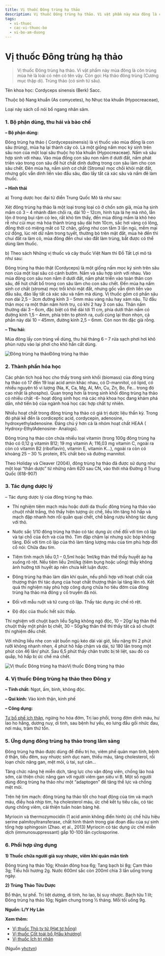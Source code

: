 ```yaml
---
title: Vị thuốc Đông trùng hạ thảo
description: Vị thuốc Đông trùng hạ thảo. Vì vật phẩm này mùa đông là côn trùng mùa hè là loài có nên có tên vậy. Còn gọi- Hạ thảo đông trùng (Cương mục thập di). Trùng thảo (có sinh từ sâu).
tags:
  - vi-thuoc
  - cac-vi-thuoc-bo
  - vi-bo-am-duong
---
```


# Vị thuốc Đông trùng hạ thảo 

> Vị thuốc Đông trùng hạ thảo. Vì vật phẩm này mùa đông là côn trùng mùa hè là loài có nên có tên vậy. Còn gọi: Hạ thảo đông trùng (Cương mục thập di). Trùng thảo (có sinh từ sâu).

Tên khoa học: Cordyceps sinensis (Berk) Sacc.

Thuộc bộ Nang khuẩn (As comycetes), họ Nhục tòa khuẩn (Hypocreaceae),

Loại này sách cổ nói bổ ngang nhân sâm.

### 1. Bộ phận dùng, thu hái và bào chế

**– Bộ phận dùng:** 

Đông trùng hạ thảo ( Cordycepssinensis) là vị thuốc vào mùa đống là con sâu (trùng), mùa hạ lại thành cây cỏ. Là một giống nấm mọc ký sinh trên sâu non của một loại sâu thuộc họ tỏa khuẩn (Hypocreaceae). Nấm và sâu hợp sinh với nhau. Vào mùa đống con sâu non nằm ở dưới đất, nấm phát triên vào trong con sâu để hút chất dinh dưỡng trong con sâu làm cho con sâu chết. Đên mùa hạ, nấm sinh cơ chất (Stroma) mọc chồi khỏi mặt đất, nhưng gốc vẫn dính liền vào đầu sâu, đào lấy tất cả xác sâu và nấm đê làm thuốc.

**– Hình thái**

a) Trong dược học đại từ điển Trung Quốc Mô tả như sau:

Xét đông trùng hạ thảo là một loại trong loại cỏ ở chốn sơn giã, mùa hạ sinh mầm có 3 – 4 nhánh đâm chồi ra, dài 10 – 12cm, hình tựa lá hẹ mà nhỏ, lẫn lộn ở trong bụi rậm cỏ leo, rất khó tìm thấy, đến mùa đông mầm lá khô héo rễ như củi mục mà hóa thành trùng sâu dài hơn 10cm, sắc hơi vàng có lông, đồng thời có miệng mắt có 12 chân, giống như con tằm 3 lần ngủ, mềm mại cử động, lúc rét dữ nằm trong tuyết, thường bò trên mặt đất, mùa hè đến thì chui đất ra làm cỏ, mùa đông đến chui vào đất làm trùng, bắt được có thể dùng làm thuốc.

b) Theo sách Những vị thuốc và cây thuốc Việt Nam thì Đỗ Tất Lợi mô tả như sau:

Đông trùng hạ thảo thật (Cordyceps) là một giống nấm mọc ký sinh trên sâu non của một loại sâu có cánh bướm. Nấm và sâu hợp sinh với nhau. Vào mùa đông con sâu non nằm ở dưới đất, nấm phát triển vào toàn thân con sâu, để hút chất bổ trong con sâu làm cho con sâu chết. Đến mùa hạ nấm sinh cơ chất (stroma) mọc trồi khỏi mặt đất, nhưng gốc vẫn dính liền vào đầu sâu, đào lấy tất cả xác sâu và nấm mà dùng. Vị thuốc gồm có phần sâu non dài 2,5 – 3cm đường kính 3 – 5mm màu vàng nâu hay xám nâu. Từ đầu thân mọc ra một thân nấm hình trụ, có khi 2 hay 3 con sâu. Thân nấm thường dài 3 – 6cm, đặc biệt có thể dài tới 11 cm, phía dưới thân nấm có đường kính 1,5 – 4mm, phía trên to phình ra, cuối cùng lại thon nhọn, cả phần này dài 10 – 45mm, đường kính 2,5 – 6mm. Còn non thì đặc già rỗng.

**– Thu hái:**

Mùa đông lấy con trùng về dùng, thu hái tháng 6 – 7 rửa sạch phơi hơi khô phùn rượu vào lại phơi cho khô hắn cất dùng.

![Đông trùng hạ thảo](/imgs/yhctvn/Dong-trung-ha-thao.jpg)Đông trùng hạ thảo

### 2. Thành phần hóa học

Các phân tích hoá học cho thấy trong sinh khối (biomass) của đông trùng hạ thảo có 17 đến 19 loại acid amin khác nhau, có D-mannitol, có lipid, có nhiều nguyên tố vi lượng (Na, K, Ca, Mg, Al, Mn, Cu, Zn, Bo, Fe… trong đó cao nhất là phospho). Quan trọng hơn là trong sinh khối đông trùng hạ thảo có nhiều chất -6- hoạt động sinh học mà các nhà khoa học đang khám phá dần, nhờ tiến bộ của ngành hoá học các hợp chất tự nhiên. 

Nhiều hoạt chất trong đông trùng hạ thảo có giá trị dược liệu thần kỳ. Trong đó phải kể đến là cordiceptic acid, cordycepin, adenosine, hydroxyethyladenosine. Đáng chú ý hơn cả là nhóm hoạt chất HEAA ( Hydroxy-EthylAdenosine- Analogs). 

Đông trùng hạ thảo còn chứa nhiều loại vitamin (trong 100g đông trùng hạ thảo có 0,12 g vitamin B12; 19 mg vitamin A; 116,03 mg vitamin C, ngoài ra còn có vitamin B2 (riboflavin), vitamin E, vitamin K…), ngoài ra còn có khoảng 25 – 30 % protein, 8% chất béo và đường mannitol. 

Theo Holiday và Cleaver (2004), đông trùng hạ thảo đã được sử dụng như một loại “thần dược” từ những năm 620 sau CN, vào thời nhà Đường ở Trung Quốc (618-907)

### 3. Tác dụng dược lý

– Tác dụng dược lý của đông trùng hạ thảo. 

+ Thí nghiệm tiêm mạch máu hoặc dưới da thuốc đông trùng hạ thảo vào chuột nhắt trắng, thỏ thấy hiện tượng ức chế, liều lớn tăng hô hấp và mạch đập nhanh hơn rồi quằn quại chết, chế bằng rượu không tác dụng với thỏ.

+ Nước sắc 1/10 đông trùng hạ thảo có tác dụng ức chế đối với tim cô lập và tại chỗ của ếch và của thỏ. Tim đập chậm lại nhưng sức bóp không tăng. Đối với tim cô lập của thỏ làm tăng lượng máu của tim phù hợp đời cổ nói: Chữa đau tim.

+ Tiêm tĩnh mạch liều 0,1 – 0,5ml hoặc 1ml/kg thân thể thấy huyết áp hạ xuống rõ rệt. Nếu tiêm liều 2ml/kg (tiêm bụng hoặc uống) thấy không ảnh hưởng tới huyết áp nên chưa kết luận được.

+ Đông trùng hạ thảo làm dãn khí quản, nếu phối hợp với hoạt chất của thượng thận thì tác dụng của hoạt chất thượng thận lại tăng lên rõ. Kết quả thí nghiệm này phù hợp công dụng chữa ho tiêu đờm của đông trùng hạ thảo mà đông y cổ truyền đã nói.

+ Đối với mẫu ruột và tử cung cô lập. Thấy tác dụng ức chế rõ rệt. 

+ Độ độc của thuốc hết sức thấp.

Thí nghiệm với chuột bạch liều 5g/kg không ngộ độc, 10 – 20g/ kg thân thể chuột thấy một phần bị chết, 30 – 50g/kg thân thể thì thấy tất cả số chuột thí nghiệm đều chết.

Với những liều nhẹ con vật buồn ngủ kéo dài vài giờ, liều nặng thì 2 phút rưỡi không nhanh nhẹn, 4 phút hô hấp chậm và dài, từ 180 lần trong một phút còn 46 lần/ phút. Sau 6,5 phút thấy chân trước bị tê liệt, sau đó co quắp, hô hấp bị ức chế mà chết.

![Vị thuốc Đông trùng hạ thảo](/imgs/yhctvn/Vi-thuoc-Dong-trung-ha-thao.jpg)Vị thuốc Đông trùng hạ thảo

### 4. Vị thuốc Đông trùng hạ thảo theo Đông y

**– Tính chất:** Ngọt, ấm, bình, không độc. 

**– Qui kinh:** Vào kinh thận, kinh phế

**– Công dụng:**

[Tư bổ phế ích thận](/yhctvn/dai-cuong-thuoc-bo-dong-y), ngừng ho hóa đờm, Trị lao phổi, trong đờm dính máu, hư lao ho hắng, dương nuy, di tinh, sau bệnh hư yếu, eo lưng đầu gối nhức đau, nơi máu, trăm thứ tổn.

### 5. Ứng dụng đông trùng hạ thảo trong lâm sàng

Đông trùng hạ thảo được dùng để điều trị ho, viêm phế quản mạn tính, bệnh ở thận, tiểu đêm, suy nhược sinh dục nam, thiếu máu, tăng cholesterol, rối loạn chức năng gan, mệt mỏi, ù tai, sụt cân…

Tăng chức năng hệ miễn dịch, tăng lực cho vận động viên, chống lão hoá sớm, cải thiện chức năng gan với người viêm gan siêu vi B. Một số người dùng đông trùng hạ thảo như một “adaptogen” để tăng thể lực và chống mệt mỏi.

Trên hệ tim mạch: đông trùng hạ thảo tốt cho hoạt động của tim và mạch máu, điều hoà nhịp tim, hạ cholesterol máu, ức chế kết tụ tiểu cầu, có tác dụng chống viêm, cải thiện tuần hoàn bàng hệ.

Myriocin và thermozymocidin (1 acid amin không điển hình) ức chế hữu hiệu serine palmitoyltransferase, chất hình thành trong giai đoạn đầu của sự sinh tổng hợp sphingosin (Zhao. et al., 2013) Myriocin có tác dụng ức chế miễn dịch (immunosuppressant) gấp 10-100 lần cyclosporine.

### 6. Phối hợp ứng dụng

**1) Thuốc chữa người già suy nhược, viêm khí quản mãn tính**

Đông trùng hạ thảo 10g; Khoản đông hoa 6g; Tang bạch bì 8g; Cam thảo 3g; Tiểu hồi hương 2g. Nước 600ml sắc còn 200ml chia 3 lần uống trong ngày.

**2) Trùng Thảo Tửu Dược**

Bổ thận, tư phế. Trị liệt dương, di tinh, ho lao, bị suy nhược. Bạch tửu 1 lít; Đông trùng hạ thảo 10g; Ngâm chung trong ½ tháng. Mỗi tối uống 9g. 

**Nguồn: L/Y Hy Lãn**

**Xem thêm:**

* [Vị thuốc Thỏ ty tử (Hạt tơ hồng)](/yhctvn/vi-thuoc-tho-ty-tu-hat-to-hong)
* [Vị thuốc Cốt toái bổ (Hầu khương)](/yhctvn/vi-thuoc-cot-toai-bo-hau-khuong)
* [Vị thuốc Ích trí nhân](/yhctvn/vi-thuoc-ich-tri-nhan)

(Nguồn <a href="https://yhctvn.com/vi-thuoc-dong-trung-ha-thao/" target="_blank">yhctvn</a>)
